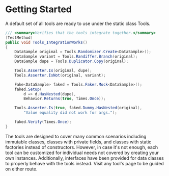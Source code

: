 # Getting Started

A default set of all tools are ready to use under the static class Tools.

```c#
/// <summary>Verifies that the tools integrate together.</summary>
[TestMethod]
public void Tools_IntegrationWorks()
{
    DataSample original = Tools.Randomizer.Create<DataSample>();
    DataSample variant = Tools.Randiffer.Branch(original);
    DataSample dupe = Tools.Duplicator.Copy(original);

    Tools.Asserter.Is(original, dupe);
    Tools.Asserter.IsNot(original, variant);

    Fake<DataSample> faked = Tools.Faker.Mock<DataSample>();
    faked.Setup(
        d => d.HasNested(dupe),
        Behavior.Returns(true, Times.Once));

    Tools.Asserter.Is(true, faked.Dummy.HasNested(original),
        "Value equality did not work for args.");

    faked.Verify(Times.Once);
}
```

The tools are designed to cover many common scenarios including immutable classes, classes with private fields, and classes with static factories instead of constructors. However, in case it's not enough, each tool can be customized for individual needs not covered by creating your own instances. Additionally, interfaces have been provided for data classes to properly behave with the tools instead. Visit any tool's page to be guided on either route.
